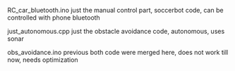 RC_car_bluetooth.ino
just the manual control part, soccerbot code, can be controlled with phone bluetooth

just_autonomous.cpp
just the obstacle avoidance code, autonomous, uses sonar

obs_avoidance.ino
previous both code were merged here, does not work till now, needs optimization
